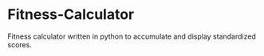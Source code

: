 # Fitness-Calculator
Fitness calculator written in python to accumulate and display standardized scores.
